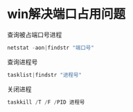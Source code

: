 # win解决端口占用问题

查询被占端口号进程

```powershell
netstat -aon|findstr "端口号"
```

查询进程号

```powershell
tasklist|findstr "进程号"
```

关闭进程

```powershell
taskkill /T /F /PID 进程号
```
